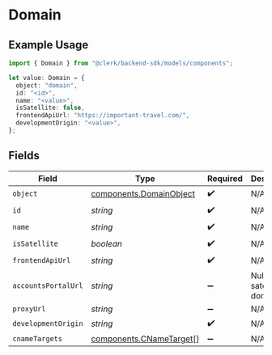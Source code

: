 # Domain

## Example Usage

```typescript
import { Domain } from "@clerk/backend-sdk/models/components";

let value: Domain = {
  object: "domain",
  id: "<id>",
  name: "<value>",
  isSatellite: false,
  frontendApiUrl: "https://important-travel.com/",
  developmentOrigin: "<value>",
};
```

## Fields

| Field                                                              | Type                                                               | Required                                                           | Description                                                        |
| ------------------------------------------------------------------ | ------------------------------------------------------------------ | ------------------------------------------------------------------ | ------------------------------------------------------------------ |
| `object`                                                           | [components.DomainObject](../../models/components/domainobject.md) | :heavy_check_mark:                                                 | N/A                                                                |
| `id`                                                               | *string*                                                           | :heavy_check_mark:                                                 | N/A                                                                |
| `name`                                                             | *string*                                                           | :heavy_check_mark:                                                 | N/A                                                                |
| `isSatellite`                                                      | *boolean*                                                          | :heavy_check_mark:                                                 | N/A                                                                |
| `frontendApiUrl`                                                   | *string*                                                           | :heavy_check_mark:                                                 | N/A                                                                |
| `accountsPortalUrl`                                                | *string*                                                           | :heavy_minus_sign:                                                 | Null for satellite domains.<br/>                                   |
| `proxyUrl`                                                         | *string*                                                           | :heavy_minus_sign:                                                 | N/A                                                                |
| `developmentOrigin`                                                | *string*                                                           | :heavy_check_mark:                                                 | N/A                                                                |
| `cnameTargets`                                                     | [components.CNameTarget](../../models/components/cnametarget.md)[] | :heavy_minus_sign:                                                 | N/A                                                                |